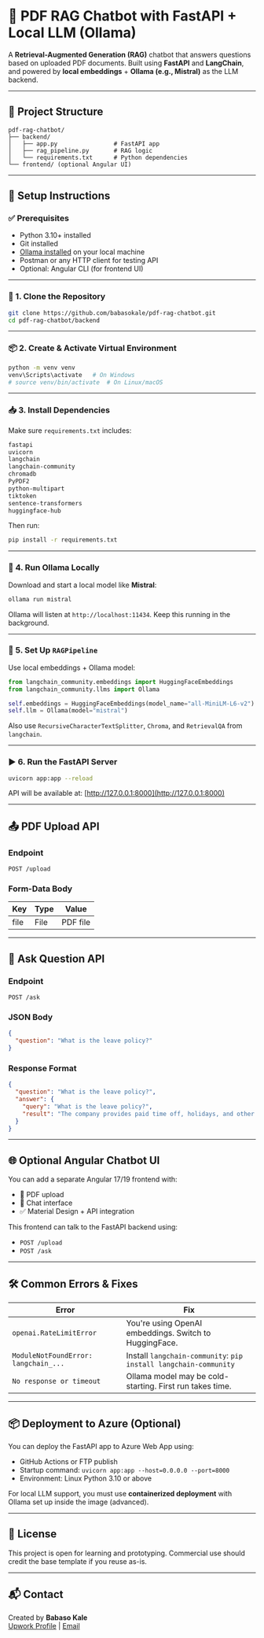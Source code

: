 # 🧠 PDF RAG Chatbot with FastAPI + Local LLM (Ollama)

A **Retrieval-Augmented Generation (RAG)** chatbot that answers questions based on uploaded PDF documents. Built using **FastAPI** and **LangChain**, and powered by **local embeddings** + **Ollama (e.g., Mistral)** as the LLM backend.

---

## 📁 Project Structure

```
pdf-rag-chatbot/
├── backend/
│   ├── app.py                # FastAPI app
│   ├── rag_pipeline.py       # RAG logic
│   └── requirements.txt      # Python dependencies
└── frontend/ (optional Angular UI)
```

---

## 🚀 Setup Instructions

### ✅ Prerequisites

- Python 3.10+ installed
- Git installed
- [Ollama installed](https://ollama.com/download) on your local machine
- Postman or any HTTP client for testing API
- Optional: Angular CLI (for frontend UI)

---

### 🧱 1. Clone the Repository

```bash
git clone https://github.com/babasokale/pdf-rag-chatbot.git
cd pdf-rag-chatbot/backend
```

---

### 📦 2. Create & Activate Virtual Environment

```bash
python -m venv venv
venv\Scripts\activate   # On Windows
# source venv/bin/activate  # On Linux/macOS
```

---

### 📥 3. Install Dependencies

Make sure `requirements.txt` includes:

```txt
fastapi
uvicorn
langchain
langchain-community
chromadb
PyPDF2
python-multipart
tiktoken
sentence-transformers
huggingface-hub
```

Then run:

```bash
pip install -r requirements.txt
```

---

### 🤖 4. Run Ollama Locally

Download and start a local model like **Mistral**:

```bash
ollama run mistral
```

Ollama will listen at `http://localhost:11434`. Keep this running in the background.

---

### 🔧 5. Set Up `RAGPipeline`

Use local embeddings + Ollama model:

```python
from langchain_community.embeddings import HuggingFaceEmbeddings
from langchain_community.llms import Ollama

self.embeddings = HuggingFaceEmbeddings(model_name="all-MiniLM-L6-v2")
self.llm = Ollama(model="mistral")
```

Also use `RecursiveCharacterTextSplitter`, `Chroma`, and `RetrievalQA` from `langchain`.

---

### ▶️ 6. Run the FastAPI Server

```bash
uvicorn app:app --reload
```

API will be available at: [http://127.0.0.1:8000](http://127.0.0.1:8000)

---

## 📤 PDF Upload API

### Endpoint

```
POST /upload
```

### Form-Data Body

| Key  | Type | Value       |
|------|------|-------------|
| file | File | PDF file    |

---

## 💬 Ask Question API

### Endpoint

```
POST /ask
```

### JSON Body

```json
{
  "question": "What is the leave policy?"
}
```

### Response Format

```json
{
  "question": "What is the leave policy?",
  "answer": {
    "query": "What is the leave policy?",
    "result": "The company provides paid time off, holidays, and other benefits as described in Section 3."
  }
}
```

---

## 🌐 Optional Angular Chatbot UI

You can add a separate Angular 17/19 frontend with:

- 📄 PDF upload
- 💬 Chat interface
- ✅ Material Design + API integration

This frontend can talk to the FastAPI backend using:
- `POST /upload`
- `POST /ask`

---

## 🛠 Common Errors & Fixes

| Error                                  | Fix                                                              |
|---------------------------------------|------------------------------------------------------------------|
| `openai.RateLimitError`               | You're using OpenAI embeddings. Switch to HuggingFace.          |
| `ModuleNotFoundError: langchain_...`  | Install `langchain-community`: `pip install langchain-community` |
| `No response or timeout`              | Ollama model may be cold-starting. First run takes time.        |

---

## 📦 Deployment to Azure (Optional)

You can deploy the FastAPI app to Azure Web App using:
- GitHub Actions or FTP publish
- Startup command: `uvicorn app:app --host=0.0.0.0 --port=8000`
- Environment: Linux Python 3.10 or above

For local LLM support, you must use **containerized deployment** with Ollama set up inside the image (advanced).

---

## 📄 License

This project is open for learning and prototyping. Commercial use should credit the base template if you reuse as-is.

---

## 📬 Contact

Created by **Babaso Kale**  
[Upwork Profile](https://www.upwork.com/freelancers/babasokale) | [Email](mailto:babasokale@outlook.com)